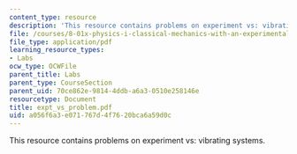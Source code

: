 ```yaml
---
content_type: resource
description: 'This resource contains problems on experiment vs: vibrating systems.'
file: /courses/8-01x-physics-i-classical-mechanics-with-an-experimental-focus-fall-2002/a056f6a3e071767d4f7620bca6a59d0c_expt_vs_problem.pdf
file_type: application/pdf
learning_resource_types:
- Labs
ocw_type: OCWFile
parent_title: Labs
parent_type: CourseSection
parent_uid: 70ce862e-9814-4ddb-a6a3-0510e258146e
resourcetype: Document
title: expt_vs_problem.pdf
uid: a056f6a3-e071-767d-4f76-20bca6a59d0c
---
```

This resource contains problems on experiment vs: vibrating systems.

